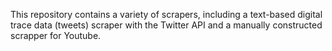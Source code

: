 This repository contains a variety of scrapers, including a text-based digital trace data (tweets) scraper with the Twitter API and a manually constructed scrapper for Youtube.
